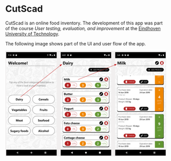 # CutScad

CutScad is an online food inventory. The development of this app was part of the course _User testing, evaluation, and
improvement_ at the [Eindhoven University of Technology](https://www.tue.nl/en/).

The following image shows part of the UI and user flow of the app.

![UI](ui.png)